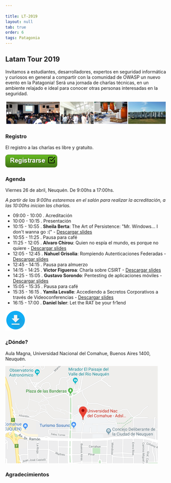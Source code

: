 ```yaml
---

title: LT-2019
layout: null
tab: true
order: 6
tags: Patagonia
---
```


## Latam Tour 2019

Invitamos a estudiantes, desarrolladores, expertos en seguridad informática y curiosos en general a compartir con la comunidad de OWASP un nuevo evento en la Patagonia! Será una jornada de charlas técnicas, en un ambiente relajado e ideal para conocer otras personas interesadas en la seguridad.

![Latam Tour](assets/images/LatamTour/Banner.png)

### Registro

El registro a las charlas es libre y gratuito.

[![Registrarse](assets/images/LatamTour/Registrarse.png)](https://owasp-patagonia-latamtour19.eventbrite.com.ar/)


### Agenda

Viernes 26 de abril, Neuquén. De 9:00hs a 17:00hs.

*A partir de las 9:00hs estaremos en el salón para realizar la acreditación, a las 10:00hs inician las charlas.*


  - 09:00 - 10:00 . Acreditación 
  - 10:00 - 10:15 . Presentación 
  - 10:15 - 10:55 . **Sheila Berta**: The Art of Persistence: "Mr. Windows... I don't wanna go :(" - [Descargar slides](assets/slides/LatamTour/2019/Berta-ArtOfPersistence.pdf)
  - 10:55 - 11:25 . Pausa para café 
  - 11:25 - 12:05 . **Alvaro Chirou**: Quien no espía el mundo, es porque no quiere - [Descargar slides](assets/slides/LatamTour/2019/Chirou-OSINT.pdf) 
  - 12:05 - 12:45 . **Nahuel Grisolia**: Rompiendo Autenticaciones Federadas - [Descargar slides](assets/slides/LatamTour/2019/Grisolia-AutenticacionesFederadas.pdf) 
  - 12:45 - 14:15 . Pausa para almuerzo 
  - 14:15 - 14:25 . **Victor Figueroa**: Charla sobre CSIRT - [Descargar slides](assets/slides/LatamTour/2019/Figueroa-CSIRT.pdf) 
  - 14:25 - 15:05 . **Gustavo Sorondo**: Pentesting de aplicaciones móviles - [Descargar slides](assets/slides/LatamTour/2019/Sorondo-MobileApps.pdf) 
  - 15:05 - 15:35 . Pausa para café 
  - 15:35 - 16:15 . **Yamila Levalle**: Accediendo a Secretos Corporativos a través de Videoconferencias - [Descargar slides](assets/slides/LatamTour/2019/Levalle-M33tfinder.pdf) 
  - 16:15 - 17:00 . **Daniel Isler**: Let the RAT be your fr1end 

[![Descargar](assets/images/LatamTour/Descargar.png)](assets/images/LatamTour/2019/agenda2019.png)

### ¿Dónde?

Aula Magna, Universidad Nacional del Comahue, Buenos Aires 1400, Neuquén.

[![Mapa Universidad del Comahue](assets/images/LatamTour/MapaUniversidadComahue.png)](https://www.google.com.ar/maps/place/Universidad+Nac+del+Comahue+-+Adsl+Aulas+Rectorado/@-38.9408425,-68.0574274,15.5z/data=!4m5!3m4!1s0x960a33dd048367a9:0xf927f0d9182236e8!8m2!3d-38.9401499!4d-68.0573579)


### Agradecimientos



